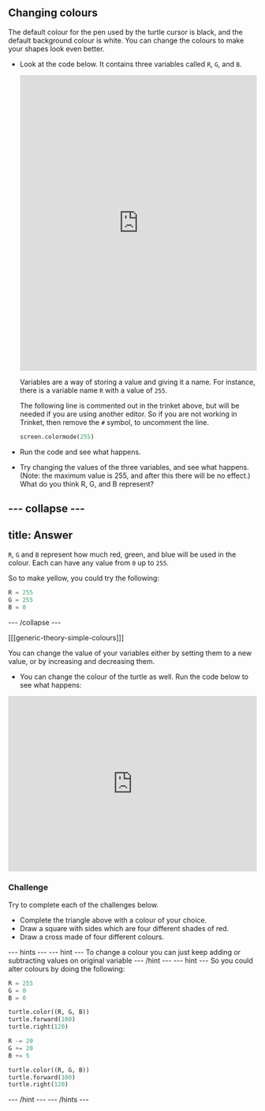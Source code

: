## Changing colours

The default colour for the pen used by the turtle cursor is black, and the default background colour is white. You can change the colours to make your shapes look even better.

- Look at the code below. It contains three variables called `R`, `G`, and `B`.

  <iframe src="https://trinket.io/embed/python/b964b7d3ce" width="100%" height="600" frameborder="0" marginwidth="0" marginheight="0" allowfullscreen></iframe>

  Variables are a way of storing a value and giving it a name. For instance, there is a variable name `R` with a value of `255`. 

  The following line is commented out in the trinket above, but will be needed if you are using another editor. So if you are not working in Trinket, then remove the `#` symbol, to uncomment the line.
  
  ```python
  screen.colormode(255)
  ```

- Run the code and see what happens. 

- Try changing the values of the three variables, and see what happens. (Note: the maximum value is 255, and after this there will be no effect.) What do you think R, G, and B represent?

--- collapse ---
---
title: Answer
---
`R`, `G` and `B` represent how much red, green, and blue will be used in the colour. Each can have any value from `0` up to `255`.

So to make yellow, you could try the following:
```python
R = 255
G = 255
B = 0
```
--- /collapse ---

[[[generic-theory-simple-colours]]]

  You can change the value of your variables either by setting them to a new value, or by increasing and decreasing them.

-  You can change the colour of the turtle as well. Run the code below to see what happens:

  <iframe src="https://trinket.io/embed/python/ab6732d60e" width="100%" height="356" frameborder="0" marginwidth="0" marginheight="0" allowfullscreen></iframe>

### Challenge 

Try to complete each of the challenges below.

-  Complete the triangle above with a colour of your choice.
-  Draw a square with sides which are four different shades of red.
-  Draw a cross made of four different colours.

--- hints --- --- hint ---
To change a colour you can just keep adding or subtracting values on original variable
--- /hint --- --- hint ---
So you could alter colours by doing the following:
```python
R = 255
G = 0
B = 0

turtle.color((R, G, B))
turtle.forward(100)
turtle.right(120)

R -= 20
G += 20
B += 5

turtle.color((R, G, B))
turtle.forward(100)
turtle.right(120)
```
--- /hint ---
--- /hints ---
